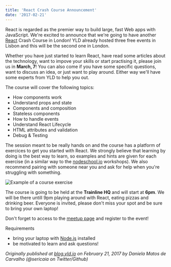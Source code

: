 ```yaml
---
title: 'React Crash Course Announcement'
date: '2017-02-21'
---
```


React is regarded as the premier way to build large, fast Web apps with JavaScript. We're excited to announce that we're going to have another [React](https://facebook.github.io/react/) Crash Course in London! YLD already hosted three free events in Lisbon and this will be the second one in London.

Whether you have just started to learn React, have read some articles about the technology, want to impove your skills or start practising it, please join us in **March, 7**!
You can also come if you have some specific questions, want to discuss an idea, or just want to play around. Either way we'll have some experts from YLD to help you out.

The course will cover the following topics:

- How components work
- Understand props and state
- Components and composition
- Stateless components
- How to handle events
- Understand React Lifecycle
- HTML attributes and validation
- Debug & Testing

The session meant to be really hands on and the course has a platform of exercices to get you started with React.
We strongly believe that learning by doing is the best way to learn, so examples and hints are given for each exercise (in a similar way to the [nodeschool.io](https://nodeschool.io/) workshops). We also recommend pairing with someone near you and ask for help when you're struggling with something.

![Example of a course exercise](https://cloud.githubusercontent.com/assets/1150553/22429438/8378d4e4-e702-11e6-89a2-ec409c0a8624.png)

The course is going to be held at the **Trainline HQ** and will start at **6pm**. We will be there untill 9pm playing around with React, eating pizzas and drinking beer. Everyone is invited, please don't miss your spot and be sure to bring your own laptop!

Don't forget to access to the [meetup page](https://www.meetup.com/YLD-Training-for-Developers/events/237788626/) and register to the event!

Requirements

- bring your laptop with [Node.js](https://nodejs.org/) installed
- be motivated to learn and ask questions!

_Originally published at [blog.yld.io](https://blog.yld.io/) on February 21, 2017 by Daniela Matos de Carvalho (@sericaia on Twitter/Github)_

